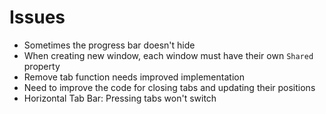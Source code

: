 # Issues

- Sometimes the progress bar doesn't hide
- When creating new window, each window must have their own `Shared` property
- Remove tab function needs improved implementation
- Need to improve the code for closing tabs and updating their positions
- Horizontal Tab Bar: Pressing tabs won't switch
